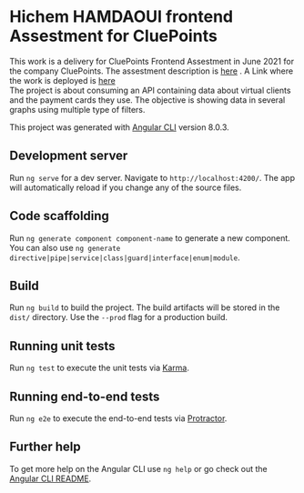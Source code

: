 # Hichem HAMDAOUI frontend Assestment for CluePoints
This work is a delivery for CluePoints Frontend Assestment in June 2021 for the company CluePoints.
The assestment description is [here](https://github.com/hichem1987/cluePoints/blob/main/Frontend%20Engineer%20Assessment.pdf)  .
A Link where the work is deployed is [here](https://hichem1987.github.io/cluePoints/)   
The project is about consuming an API containing data about virtual clients and the payment cards they use.
The objective is showing data in several graphs using multiple type of filters.

This project was generated with [Angular CLI](https://github.com/angular/angular-cli) version 8.0.3.

## Development server

Run `ng serve` for a dev server. Navigate to `http://localhost:4200/`. The app will automatically reload if you change any of the source files.

## Code scaffolding

Run `ng generate component component-name` to generate a new component. You can also use `ng generate directive|pipe|service|class|guard|interface|enum|module`.

## Build

Run `ng build` to build the project. The build artifacts will be stored in the `dist/` directory. Use the `--prod` flag for a production build.

## Running unit tests

Run `ng test` to execute the unit tests via [Karma](https://karma-runner.github.io).

## Running end-to-end tests

Run `ng e2e` to execute the end-to-end tests via [Protractor](http://www.protractortest.org/).

## Further help

To get more help on the Angular CLI use `ng help` or go check out the [Angular CLI README](https://github.com/angular/angular-cli/blob/master/README.md).
